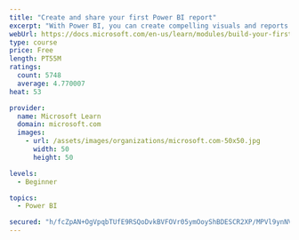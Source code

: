 ```yaml
---
title: "Create and share your first Power BI report"
excerpt: "With Power BI, you can create compelling visuals and reports. In this module, you learn how to use Power BI Desktop to connect to data, build visuals, and create a report that you can share with others in your organization. You then learn how to publish the report to the Power BI service, so that others can see your insights and benefit from your work."
webUrl: https://docs.microsoft.com/en-us/learn/modules/build-your-first-power-bi-report/
type: course
price: Free
length: PT55M
ratings:
  count: 5748
  average: 4.770007
heat: 53

provider:
  name: Microsoft Learn
  domain: microsoft.com
  images:
    - url: /assets/images/organizations/microsoft.com-50x50.jpg
      width: 50
      height: 50

levels:
  - Beginner

topics:
  - Power BI

secured: "h/fcZpAN+OgVpqbTUfE9RSQoDvkBVFOVr05ymOoyShBDESCR2XP/MPVl9ynNVwvMgsah9agdE3gRmNUxH0mWiz4M+F4B6BAbfvM/OhMjw84saqh5Dsr3vXJbN8gGLXX0ii7RM+z6bFRrPfhYsVlpIp5tZhXpx5++sTq/et7fJs9KT7IKntg6aC2Kyb6gi3FJ9fvGnZbfjJb2PvUkHDOxBLwnjIrK795J+m8YLCTBIE9NzVe9yIcWL1VxpaVASabBXJhDq/JpQpV9erOvxaa36mHRQgOLKez3kFxrwBmcQZwh3Aaz5mFyyZtrShmEHAaFbTgCy2jbywHMDgIT1lEayympdm8DvEId3UGmEmfJzZVgqn76rmnO4CHgDEVizFdQ/8/EHgYEfA26jWH8Zx2ttDAJvM/C0MJ44VSX87IxURE=;SvnmVgIygJS15dr0O+hxpw=="
---
```


